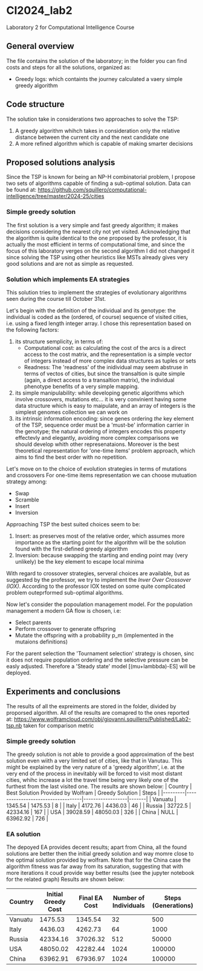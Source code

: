# CI2024_lab2
Laboratory 2 for Computational Intelligence Course

## General overview
The file <lab2-ipynb> contains the solution of the laboratory; in the <Logs> folder you can find costs and steps for all the solutions, organized as:
+ Greedy logs: which containts the journey calculated a vaery simple greedy algorithm

## Code structure
The solution take in considerations two approaches to solve the TSP:
1. A greedy algorithm whihch takes in consideration only the relative distance between the current city and the next candidate one
2. A more refined algorithm which is capable of making smarter decisions
   
## Proposed solutions analysis
Since the TSP is known for being an NP-H combinatorial problem, I propose two sets of algorithms capable of finding a sub-optimal solution. Data can be found at:
 https://github.com/squillero/computational-intelligence/tree/master/2024-25/cities

### Simple greedy solution
The first solution is a very simple and fast greedy algorithm; it makes decisions considering the nearest city not yet visited.
Acknowledging that the algorithm is quite identical to the one proposed by the professor, it is actually the most efficient in terms of computational time, and since the focus of this laboratory verges on the second algorithm I did not changed it since solving the TSP using other heuristics like MSTs already gives very good solutions and are not as simple as requested.

### Solution which implements EA strategies 
This solution tries to implement the strategies of evolutionary algorithms seen during the course till October 31st.

Let's begin with the definition of the individual and its genotype: the individual is coded as the (ordered, of course) sequence of visited cities, i.e. using a fixed length integer array. I chose this representation based on the following factors:
1. its structure semplicity, in terms of:
   + Computational cost: as calculating the cost of the arcs is a direct access to the cost matrix, and the representation is a simple vector of integers instead of more complex data structures as tuples or sets
   + Readness: The 'readness' of the inidividual may seem abstruse in terms of vectos of cities, but since the transaltion is quite simple (again, a direct access to a transaltion matrix), the individual phenotype benefits of a very simple mapping.
2. its simple manipulability: while developing genetic algorithms which involve crossovers, mutations etc... it is very convinient having some data structure which is easy to maipulate, and an array of integers is the simplest genomes collection we can work on
3. its intrinsic information encoding: since genes ordering *the* key element of the TSP, sequence order must be a 'must-be' information carrier in the genotype; the natural ordering of integers encodes this property effectevly and elegantly, avoiding more complex comparisons we should develop whith other represenataions. Moreover is the best theoretical representation for 'one-time items' problem approach, which aims to find the best order with no repetition.

Let's move on to the choice of evolution strategies in terms of mutations and crossovers
For one-time items representation we can choose mutuation strategy among:
+ Swap
+ Scramble
+ Insert
+ Inversion

Approaching TSP the best suited choices seem to be:
1. Insert: as preserves most of the relative order, which assumes more importance as the starting point for the algorithm will be the solution found with the first-defined greedy algorithm
2. Inversion: because swapping the starting and ending point may (very unlikely) be the key element to escape local minima

With regard to crossover strategies, serveral choices are available, but as suggested by the professor, we try to implement the *Inver Over Crossover (IOX)*.
According to the professor IOX tested on some quite complicated problem outeprformed sub-optimal algorithms.

Now let's consider the popoulation management model.
For the population management a modern GA flow is chosen, i.e:
+ Select parents
+ Perform crossover to generate offspring
+ Mutate the offspring with a probability p_m (implemented in the mutaions definitions)

For the parent selection the 'Tournament selection' strategy is chosen, sinc it does not require population ordering and the selective pressure can be easly adjusted.
Therefore a 'Steady state' model [(mu+lambbda)-ES] will be deployed.






## Experiments and conclusions
The results of all the expreiments are stored in the <Logs> folder, divided by proporsed algorithm. 
All of the results are comapred to the ones reported at:
https://www.wolframcloud.com/obj/giovanni.squillero/Published/Lab2-tsp.nb
taken for comparison metric

### Simple greedy solution
The greedy solution is not able to provide a good approximation of the best solution even wiith a very limited set of cities, like that in Vanutau.
This might be explained by the very nature of a 'greedy algorithm', i.e. at the very end of the process in inevitably will be forced to visit most distant cities, whihc increase a lot the travel time being very likely one of the furthest from the last visited one.
The results are shown below:
| Country | Best Solution Provided by Wolfram | Greedy Solution | Steps |
|---------|-----------------------------------|------------------|-------|
| Vanuatu | 1345.54                           | 1475.53         | 8     |
| Italy   | 4172.76                           | 4436.03         | 46    |
| Russia  | 32722.5                           | 42334.16        | 167   |
| USA     | 39028.59                          | 48050.03        | 326   |
| China   | NULL                              | 63962.92        | 726   |

### EA solution
The depoyed EA provides decent results; apart from China, all the found solutions are better then the initial greedy solution and way momre close to the optimal solution provided by wolfram.
Note that for the China case the algorithm fitness was far away from its saturation, suggesting that with more iterations it coud provide way better results (see the jupyter notebook for the related graph)
Results are shown below:

| Country | Initial Greedy Cost | Final EA Cost | Number of Individuals | Steps (Generations) |
|---------|----------------------|---------------|-----------------------|----------------------|
| Vanuatu | 1475.53              | 1345.54      | 32                    | 500                 |
| Italy   | 4436.03              | 4262.73      | 64                    | 1000                |
| Russia  | 42334.16             | 37026.32     | 512                   | 50000               |
| USA     | 48050.02             | 42282.44     | 1024                  | 100000              |
| China   | 63962.91             | 67936.97     | 1024                  | 100000              |
 
